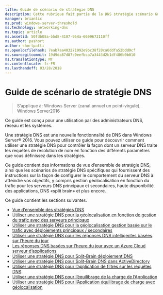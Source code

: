 ```yaml
---
title: Guide de scénario de stratégie DNS
description: Cette rubrique fait partie de la DNS stratégie scénario Guide pour Windows Server2016
manager: brianlic
ms.prod: windows-server-threshold
ms.technology: networking-dns
ms.topic: article
ms.assetid: 50fdb08a-bbd8-4107-954a-6699672110ff
ms.author: pashort
author: shortpatti
ms.openlocfilehash: 7eab7aa403271992e9bc38f20ca0ddfa52bdd9cf
ms.sourcegitcommit: 19d9da87d87c9eefbca7a3443d2b1df486b0b010
ms.translationtype: MT
ms.contentlocale: fr-FR
ms.lasthandoff: 03/28/2018
---
```

# <a name="dns-policy-scenario-guide"></a>Guide de scénario de stratégie DNS

>S’applique à: Windows Server (canal annuel un point-virgule), Windows Server2016

Ce guide est conçu pour une utilisation par des administrateurs DNS, réseau et les systèmes.  
  
Une stratégie DNS est une nouvelle fonctionnalité de DNS dans Windows Server&reg; 2016. Vous pouvez utiliser ce guide pour découvrir comment utiliser une stratégie DNS pour contrôler la façon dont un serveur DNS traite les requêtes de résolution de nom en fonction des différents paramètres que vous définissez dans les stratégies.   
  
Ce guide contient des informations de vue d’ensemble de stratégie DNS, ainsi que les scénarios de stratégie DNS spécifiques qui fournissent des instructions sur la façon de configurer le comportement du serveur DNS à atteindre vos objectifs, y compris gestion géolocalisation en fonction du trafic pour les serveurs DNS principaux et secondaires, haute disponibilité des applications, DNS «split brain» et plus encore.  
  
Ce guide contient les sections suivantes.  
  
- [Vue d’ensemble des stratégies DNS](DNS-Policies-Overview.md)  
- [Utiliser une stratégie DNS pour la géolocalisation en fonction de gestion du trafic avec des serveurs principaux](primary-geo-location.md)  
- [Utiliser une stratégie DNS pour la géolocalisation gestion basée sur le trafic avec déploiements principaux / secondaires](primary-secondary-geo-location.md)  
- [Utiliser une stratégie DNS pour les réponses DNS intelligentes basées sur l’heure du jour](dns-tod-intelligent.md)
- [Les réponses DNS basées sur l’heure du jour avec un Azure Cloud serveur d’applications](dns-tod-azure-cloud-app-server.md)
- [Utiliser une stratégie DNS pour Split-Brain déploiement DNS](split-brain-DNS-deployment.md)
- [Utiliser une stratégie DNS pour Split-Brain DNS dans ActiveDirectory](dns-sb-with-ad.md)
- [Utiliser une stratégie DNS pour l’application de filtres sur les requêtes DNS](apply-filters-on-dns-queries.md)
- [Utiliser une stratégie DNS pour l’équilibrage de la charge de l’Application](app-lb.md)
- [Utiliser une stratégie DNS pour l’Application équilibrage de charge avec géolocalisation](app-lb-geo.md)

